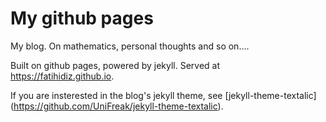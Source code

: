 # My github pages

My blog. On mathematics, personal thoughts and so on....

Built on github pages, powered by jekyll.
Served at <https://fatihidiz.github.io>.

If you are insterested in the blog's jekyll theme, see [jekyll-theme-textalic]
(https://github.com/UniFreak/jekyll-theme-textalic).

